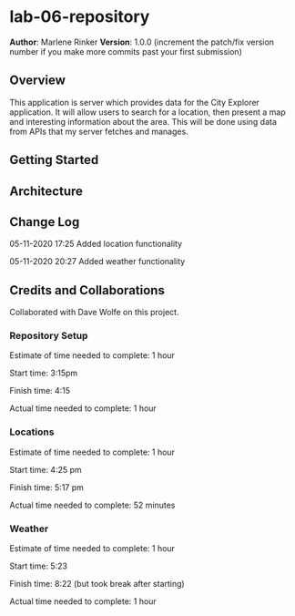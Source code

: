 # lab-06-repository
**Author**: Marlene Rinker
**Version**: 1.0.0 (increment the patch/fix version number if you make more commits past your first submission)

## Overview
This application is server which provides data for the City Explorer application. It will allow users to search for a location, then present a map and interesting information about the area. This will be done using data from APIs that my server fetches and manages.

## Getting Started
<!-- What are the steps that a user must take in order to build this app on their own machine and get it running? -->

## Architecture
<!-- Provide a detailed description of the application design. What technologies (languages, libraries, etc) you're using, and any other relevant design information. -->

## Change Log
<!-- Use this area to document the iterative changes made to your application as each feature is successfully implemented. Use time stamps. Here's an examples: -->

05-11-2020 17:25 Added location functionality

05-11-2020 20:27 Added weather functionality


## Credits and Collaborations 
Collaborated with Dave Wolfe on this project.



### Repository Setup

Estimate of time needed to complete: 1 hour

Start time: 3:15pm

Finish time: 4:15

Actual time needed to complete: 1 hour

### Locations

Estimate of time needed to complete: 1 hour

Start time: 4:25 pm

Finish time: 5:17 pm

Actual time needed to complete: 52 minutes

### Weather

Estimate of time needed to complete: 1 hour

Start time: 5:23

Finish time: 8:22 (but took break after starting)

Actual time needed to complete: 1 hour